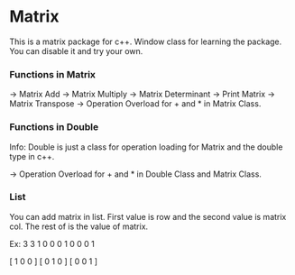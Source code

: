 # Matrix

This is a matrix package for c++.
Window class for learning the package. You can disable it and try your own.

### Functions in Matrix

-> Matrix Add
-> Matrix Multiply
-> Matrix Determinant
-> Print Matrix
-> Matrix Transpose
-> Operation Overload for + and * in Matrix Class.

### Functions in Double
Info: Double is just a class for operation loading for Matrix and the double type in c++.

-> Operation Overload for + and * in Double Class and Matrix Class.

### List
You can add matrix in list.
First value is row and the second value is matrix col.
The rest of is the value of matrix.

Ex:
3 3 1 0 0 0 1 0 0 0 1 

[ 1 0 0 ]
[ 0 1 0 ]
[ 0 0 1 ]
